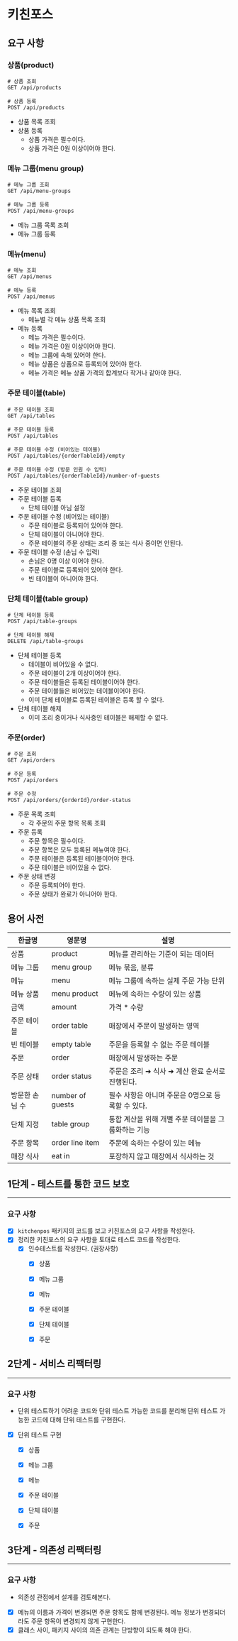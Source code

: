 # 키친포스

## 요구 사항

### 상품(product)

```http request
# 상품 조회
GET /api/products

# 상품 등록
POST /api/products
```

- 상품 목록 조회
- 상품 등록
  - 상품 가격은 필수이다.
  - 상품 가격은 0원 이상이어야 한다.

### 메뉴 그룹(menu group)
```http request
# 메뉴 그룹 조회
GET /api/menu-groups

# 메뉴 그룹 등록
POST /api/menu-groups
```

- 메뉴 그룹 목록 조회
- 메뉴 그룹 등록

### 메뉴(menu)
```http request
# 메뉴 조회
GET /api/menus

# 메뉴 등록
POST /api/menus
```

- 메뉴 목록 조회
  - 메뉴별 각 메뉴 상품 목록 조회
- 메뉴 등록
  - 메뉴 가격은 필수이다.
  - 메뉴 가격은 0원 이상이어야 한다.
  - 메뉴 그룹에 속해 있어야 한다.
  - 메뉴 상품은 상품으로 등록되어 있어야 한다.
  - 메뉴 가격은 메뉴 상품 가격의 합계보다 작거나 같아야 한다.

### 주문 테이블(table)
```http request
# 주문 테이블 조회
GET /api/tables

# 주문 테이블 등록
POST /api/tables

# 주문 테이블 수정 (비어있는 테이블)
POST /api/tables/{orderTableId}/empty

# 주문 테이블 수정 (방문 인원 수 입력)
POST /api/tables/{orderTableId}/number-of-guests
```

- 주문 테이블 조회
- 주문 테이블 등록
  - 단체 테이블 아님 설정
- 주문 테이블 수정 (비어있는 테이블)
  - 주문 테이블로 등록되어 있어야 한다.
  - 단체 테이블이 아니어야 한다.
  - 주문 테이블의 주문 상태는 조리 중 또는 식사 중이면 안된다.
- 주문 테이블 수정 (손님 수 입력)
  - 손님은 0명 이상 이어야 한다.
  - 주문 테이블로 등록되어 있어야 한다.
  - 빈 테이블이 아니어야 한다.

### 단체 테이블(table group)
```http request
# 단체 테이블 등록
POST /api/table-groups

# 단체 테이블 해제
DELETE /api/table-groups
```

- 단체 테이블 등록
  - 테이블이 비어있을 수 없다.
  - 주문 테이블이 2개 이상이어야 한다.
  - 주문 테이블들은 등록된 테이블이어야 한다.
  - 주문 테이블들은 비어있는 테이블이어야 한다.
  - 이미 단체 테이블로 등록된 테이블은 등록 할 수 없다.
- 단체 테이블 해제
  - 이미 조리 중이거나 식사중인 테이블은 해제할 수 없다.


### 주문(order)
```http request
# 주문 조회
GET /api/orders

# 주문 등록
POST /api/orders

# 주문 수정
POST /api/orders/{orderId}/order-status
```

- 주문 목록 조회
  - 각 주문의 주문 항목 목록 조회
- 주문 등록
  - 주문 항목은 필수이다.
  - 주문 항목은 모두 등록된 메뉴여야 한다.
  - 주문 테이블은 등록된 테이블이어야 한다.
  - 주문 테이블은 비어있을 수 없다.
- 주문 상태 변경
  - 주문 등록되어야 한다.
  - 주문 상태가 완료가 아니어야 한다.


## 용어 사전

| 한글명 | 영문명 | 설명 |
| --- | --- | --- |
| 상품 | product | 메뉴를 관리하는 기준이 되는 데이터 |
| 메뉴 그룹 | menu group | 메뉴 묶음, 분류 |
| 메뉴 | menu | 메뉴 그룹에 속하는 실제 주문 가능 단위 |
| 메뉴 상품 | menu product | 메뉴에 속하는 수량이 있는 상품 |
| 금액 | amount | 가격 * 수량 |
| 주문 테이블 | order table | 매장에서 주문이 발생하는 영역 |
| 빈 테이블 | empty table | 주문을 등록할 수 없는 주문 테이블 |
| 주문 | order | 매장에서 발생하는 주문 |
| 주문 상태 | order status | 주문은 조리 ➜ 식사 ➜ 계산 완료 순서로 진행된다. |
| 방문한 손님 수 | number of guests | 필수 사항은 아니며 주문은 0명으로 등록할 수 있다. |
| 단체 지정 | table group | 통합 계산을 위해 개별 주문 테이블을 그룹화하는 기능 |
| 주문 항목 | order line item | 주문에 속하는 수량이 있는 메뉴 |
| 매장 식사 | eat in | 포장하지 않고 매장에서 식사하는 것 |

## 1단계 - 테스트를 통한 코드 보호

---

### 요구 사항

- [x] `kitchenpos` 패키지의 코드를 보고 키친포스의 요구 사항을 작성한다.
- [x] 정리한 키친포스의 요구 사항을 토대로 테스트 코드를 작성한다.
  - [x] 인수테스트를 작성한다. (권장사항)
    - [x] 상품
    - [x] 메뉴 그룹
    - [x] 메뉴
    - [x] 주문 테이블
    - [x] 단체 테이블
    - [x] 주문


## 2단계 - 서비스 리팩터링

---

### 요구 사항

- 단위 테스트하기 어려운 코드와 단위 테스트 가능한 코드를 분리해 단위 테스트 가능한 코드에 대해 단위 테스트를 구현한다.

- [x] 단위 테스트 구현
  - [x] 상품
  - [x] 메뉴 그룹
  - [x] 메뉴
  - [x] 주문 테이블
  - [x] 단체 테이블
  - [x] 주문


## 3단계 - 의존성 리팩터링

---

### 요구 사항

- 의존성 관점에서 설계를 검토해본다.

- [x] 메뉴의 이름과 가격이 변경되면 주문 항목도 함께 변경된다. 메뉴 정보가 변경되더라도 주문 항목이 변경되지 않게 구현한다.
- [x] 클래스 사이, 패키지 사이의 의존 관계는 단방향이 되도록 해야 한다.
